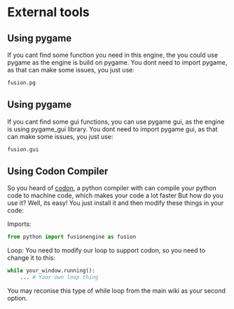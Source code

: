 # External tools

## Using pygame
If you cant find some function you need in this engine, the you could use pygame as the engine is build on pygame. You dont need to import pygame, as that can make some issues, you just use:
```python
fusion.pg
```

## Using pygame
If you cant find some gui functions, you can use pygame gui, as the engine is using pygame_gui library. You dont need to import pygame gui, as that can make some issues, you just use:
```python
fusion.gui
```

## Using Codon Compiler
So you heard of [codon](https://docs.exaloop.io/codon/), a python compiler with can compile your python code to machine code, which makes your code a lot faster But how do you use it? Well, its easy! You just install it and then modify these things in your code:

Imports:
```python
from python import fusionengine as fusion
```

Loop:
You need to modify our loop to support codon, so you need to change it to this:
```python
while your_window.running():
    ... # Your own loop thing
```
You may reconise this type of while loop from the main wiki as your second option.